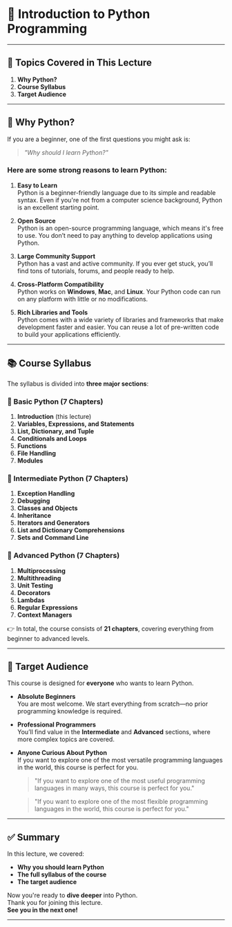 # 📘 Introduction to Python Programming

---

## 📑 Topics Covered in This Lecture

1. **Why Python?**  
2. **Course Syllabus**  
3. **Target Audience**

---

## 🐍 Why Python?

If you are a beginner, one of the first questions you might ask is:

> _"Why should I learn Python?"_

### Here are some strong reasons to learn Python:

1. **Easy to Learn**  
   Python is a beginner-friendly language due to its simple and readable syntax. Even if you're not from a computer science background, Python is an excellent starting point.

2. **Open Source**  
   Python is an open-source programming language, which means it's free to use. You don’t need to pay anything to develop applications using Python.

3. **Large Community Support**  
   Python has a vast and active community. If you ever get stuck, you’ll find tons of tutorials, forums, and people ready to help.

4. **Cross-Platform Compatibility**  
   Python works on **Windows**, **Mac**, and **Linux**. Your Python code can run on any platform with little or no modifications.

5. **Rich Libraries and Tools**  
   Python comes with a wide variety of libraries and frameworks that make development faster and easier. You can reuse a lot of pre-written code to build your applications efficiently.

---

## 📚 Course Syllabus

The syllabus is divided into **three major sections**:

### 🔹 Basic Python (7 Chapters)

1. **Introduction** (this lecture)  
2. **Variables, Expressions, and Statements**  
3. **List, Dictionary, and Tuple**  
4. **Conditionals and Loops**  
5. **Functions**  
6. **File Handling**  
7. **Modules**

### 🔸 Intermediate Python (7 Chapters)

1. **Exception Handling**  
2. **Debugging**  
3. **Classes and Objects**  
4. **Inheritance**  
5. **Iterators and Generators**  
6. **List and Dictionary Comprehensions**  
7. **Sets and Command Line**

### 🔺 Advanced Python (7 Chapters)

1. **Multiprocessing**  
2. **Multithreading**  
3. **Unit Testing**  
4. **Decorators**  
5. **Lambdas**  
6. **Regular Expressions**  
7. **Context Managers**

👉 In total, the course consists of **21 chapters**, covering everything from beginner to advanced levels.

---

## 🎯 Target Audience

This course is designed for **everyone** who wants to learn Python.

- **Absolute Beginners**  
  You are most welcome. We start everything from scratch—no prior programming knowledge is required.

- **Professional Programmers**  
  You’ll find value in the **Intermediate** and **Advanced** sections, where more complex topics are covered.

- **Anyone Curious About Python**  
  If you want to explore one of the most versatile programming languages in the world, this course is perfect for you.

  > "If you want to explore one of the most useful programming languages in many ways, this course is perfect for you."
  
  > "If you want to explore one of the most flexible programming languages in the world, this course is perfect for you."

---

## ✅ Summary

In this lecture, we covered:

- **Why you should learn Python**
- **The full syllabus of the course**
- **The target audience**

Now you're ready to **dive deeper** into Python.  
Thank you for joining this lecture.  
**See you in the next one!**

--- 
